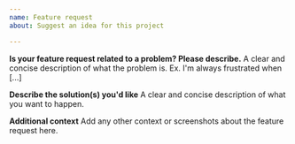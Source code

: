 ```yaml
---
name: Feature request
about: Suggest an idea for this project

---
```


**Is your feature request related to a problem? Please describe.**
A clear and concise description of what the problem is. Ex. I'm always frustrated when [...]

**Describe the solution(s) you'd like**
A clear and concise description of what you want to happen.

**Additional context**
Add any other context or screenshots about the feature request here.
